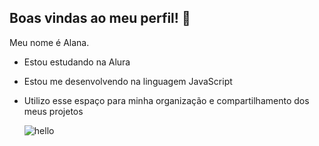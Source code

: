## Boas vindas ao meu perfil! 💛

Meu nome é Alana.

- Estou estudando na Alura
- Estou me desenvolvendo na linguagem JavaScript
- Utilizo esse espaço para minha organização e compartilhamento dos meus projetos

  ![hello](https://github.com/user-attachments/assets/9f9e01d0-a6d5-4305-88fb-d0d37f3795ab)

